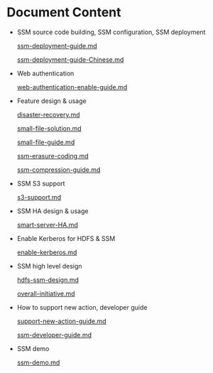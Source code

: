 # Document Content

* SSM source code building, SSM configuration, SSM deployment

  [ssm-deployment-guide.md](https://github.com/Intel-bigdata/SSM/blob/trunk/docs/ssm-deployment-guide.md)

  [ssm-deployment-guide-Chinese.md](https://github.com/Intel-bigdata/SSM/blob/trunk/docs/ssm-deployment-guide-Chinese.md)

* Web authentication

  [web-authentication-enable-guide.md](https://github.com/Intel-bigdata/SSM/blob/trunk/docs/web-authentication-enable-guide.md)

* Feature design & usage

  [disaster-recovery.md](https://github.com/Intel-bigdata/SSM/blob/trunk/docs/disaster-recovery.md)

  [small-file-solution.md](https://github.com/Intel-bigdata/SSM/blob/trunk/docs/small-file-solution.md)

  [small-file-guide.md](https://github.com/Intel-bigdata/SSM/blob/trunk/docs/small-file-guide.md)

  [ssm-erasure-coding.md](https://github.com/Intel-bigdata/SSM/blob/trunk/docs/ssm-erasure-coding.md)

  [ssm-compression-guide.md](https://github.com/Intel-bigdata/SSM/blob/trunk/docs/ssm-compression-guide.md)

* SSM S3 support

  [s3-support.md](https://github.com/Intel-bigdata/SSM/blob/trunk/docs/s3-support.md)

* SSM HA design & usage

  [smart-server-HA.md](https://github.com/Intel-bigdata/SSM/blob/trunk/docs/smart-server-HA.md)

* Enable Kerberos for HDFS & SSM

  [enable-kerberos.md](https://github.com/Intel-bigdata/SSM/blob/trunk/docs/enable-kerberos.md)

* SSM high level design

  [hdfs-ssm-design.md](https://github.com/Intel-bigdata/SSM/blob/trunk/docs/hdfs-ssm-design.md)

  [overall-initiative.md](https://github.com/Intel-bigdata/SSM/blob/trunk/docs/overall-initiative.md)

* How to support new action, developer guide

  [support-new-action-guide.md](https://github.com/Intel-bigdata/SSM/blob/trunk/docs/support-new-action-guide.md)

  [ssm-developer-guide.md](https://github.com/Intel-bigdata/SSM/blob/trunk/docs/ssm-developer-guide.md)

* SSM demo

  [ssm-demo.md](https://github.com/Intel-bigdata/SSM/blob/trunk/docs/ssm-demo.md)